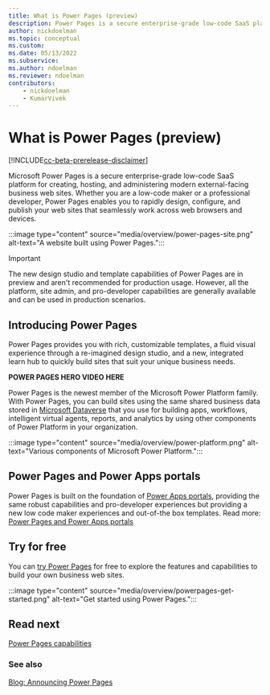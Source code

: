 ```yaml
---
title: What is Power Pages (preview)
description: Power Pages is a secure enterprise-grade low-code SaaS platform for creating, hosting, and administering rich external business web sites.
author: nickdoelman
ms.topic: conceptual
ms.custom: 
ms.date: 05/13/2022
ms.subservice:
ms.author: ndoelman
ms.reviewer: ndoelman
contributors:
    - nickdoelman
    - KumarVivek
---
```


# What is Power Pages (preview)

[!INCLUDE[cc-beta-prerelease-disclaimer](includes/cc-beta-prerelease-disclaimer.md)]

Microsoft Power Pages is a secure enterprise-grade low-code SaaS platform for creating, hosting, and administering modern external-facing business web sites. Whether you are a low-code maker or a professional developer, Power Pages enables you to rapidly design, configure, and publish your web sites that seamlessly work across web browsers and devices.

:::image type="content" source="media/overview/power-pages-site.png" alt-text="A website built using Power Pages.":::

> [!IMPORTANT]
> The new design studio and template capabilities of Power Pages are in preview and aren't recommended for production usage. However, all the platform, site admin, and pro-developer capabilities are generally available and can be used in production scenarios.

## Introducing Power Pages

Power Pages provides you with rich, customizable templates, a fluid visual experience through a re-imagined design studio, and a new, integrated learn hub to quickly build sites that suit your unique business needs.

<!--remove this sentence prior to live launch-->
**POWER PAGES HERO VIDEO HERE**

Power Pages is the newest member of the Microsoft Power Platform family. With Power Pages, you can build sites using the same shared business data stored in [Microsoft Dataverse](/power-apps/maker/data-platform/data-platform-intro) that you use for building apps, workflows, intelligent virtual agents, reports, and analytics by using other components of Power Platform in your organization. 

:::image type="content" source="media/overview/power-platform.png" alt-text="Various components of Microsoft Power Platform.":::

## Power Pages and Power Apps portals 

Power Pages is built on the foundation of [Power Apps portals](/power-apps/maker/portals/), providing the same robust capabilities and pro-developer experiences but providing a new low code maker experiences and out-of-the box templates. Read more: [Power Pages and Power Apps portals](difference-portals.md) 

## Try for free

You can [try Power Pages](getting-started/trial-signup.md) for free to explore the features and capabilities to build your own business web sites.

:::image type="content" source="media/overview/powerpages-get-started.png" alt-text="Get started using Power Pages.":::

## Read next
[Power Pages capabilities](capabilities.md)

### See also
[Blog: Announcing Power Pages](https://powerapps.microsoft.com/en-us/blog/)
